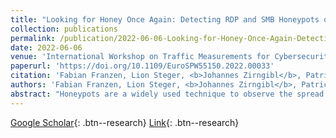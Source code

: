 ```yaml
---
title: "Looking for Honey Once Again: Detecting RDP and SMB Honeypots on the Internet"
collection: publications
permalink: /publication/2022-06-06-Looking-for-Honey-Once-Again-Detecting-RDP-and-SMB-Honeypots-on-the-Internet
date: 2022-06-06
venue: 'International Workshop on Traffic Measurements for Cybersecurity 2022'
paperurl: 'https://doi.org/10.1109/EuroSPW55150.2022.00033'
citation: 'Fabian Franzen, Lion Steger, <b>Johannes Zirngibl</b>, Patrick Sattler, &quot;Looking for Honey Once Again: Detecting RDP and SMB Honeypots on the Internet.&quot; International Workshop on Traffic Measurements for Cybersecurity 2022, 2022.'
authors: 'Fabian Franzen, Lion Steger, <b>Johannes Zirngibl</b>, Patrick Sattler'
abstract: "Honeypots are a widely used technique to observe the spread of malware and the emergence of new exploits. Attackers try to avoid connecting to honeypots as they reveal the attacker's methods, tools, and exploits. While different honeypot implementations have been fingerprinted in the past, we see a lack of studies covering Windows-related protocols such as Remote Desktop Protocol (RDP) and Server Message Block (SMB) honeypots. However, these protocols have seen at least two major security vulnerabilities in the past 5 years and are commonly exploited. We adapted existing fingerprinting algorithms to allow an accurate identification of RDP and SMB honeypots checking how implementations behave in error conditions. We present a new improvement, namely the inclusion of system TLS stack features previously not used for honeypot detection. We are the first to perform an internet-wide scan searching for RDP and SMB honeypots. We are able to effectively uncover the presence of two common open-source honeypots for RDP and SMB each. We identified 84 instances of Heralding (RDP), 1123 instances of RDPY (RDP), 60 instances of Impacket (SMB), and 1461 instances of Dionaea (SMB) during our scans. Furthermore, we found several hosts, which do not use Microsoft's SChannel TLS stack, but advertise themselves as Windows machines. This indicates the presence of a Man-in-the-Middle (MitM) box and could be a sign of a honeypot. Eventually, we analyzed how attackers interact with detectable honeypots. We deployed instances of RDP honeypots ourselves and found that credential guessing attackers seem to avoid them. This proves that RDP and SMB honeypots are finger-printable and that even MitM-box-based high-interaction honeypots leave detectable traces."
---
```

[Google Scholar](https://scholar.google.com/scholar?q=Looking+for+Honey+Once+Again:+Detecting+RDP+and+SMB+Honeypots+on+the+Internet){: .btn--research} [Link](https://doi.org/10.1109/EuroSPW55150.2022.00033){: .btn--research}